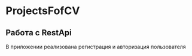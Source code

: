 # ProjectsFofCV
## Работа с RestApi
В приложении реализована регистрация и авторизация пользователя
